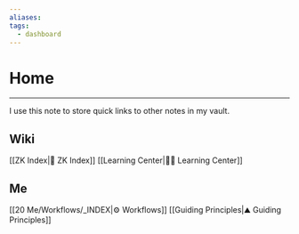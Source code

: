 ```yaml
---
aliases: 
tags:
  - dashboard
---
```

# Home
---
I use this note to store quick links to other notes in my vault.

## Wiki
[[ZK Index|🧠 ZK Index]]
[[Learning Center|👨‍🏫 Learning Center]]

## Me
[[20 Me/Workflows/_INDEX|⚙️ Workflows]]
[[Guiding Principles|⛰️ Guiding Principles]]

